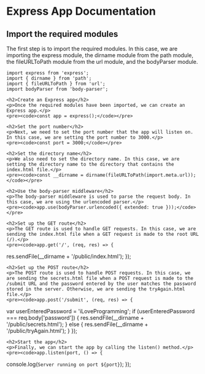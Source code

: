 <!DOCTYPE html>
<html lang="en">
<head>
    <meta charset="UTF-8">
    <meta name="viewport" content="width=device-width, initial-scale=1.0">
    <title>Express App Documentation</title>
</head>
<body>
    <h1>Express App Documentation</h1>
    <h2>Import the required modules</h2>
    <p>The first step is to import the required modules. In this case, we are importing the express module, the dirname module from the path module, the fileURLToPath module from the url module, and the bodyParser module.</p>
    <pre><code>import express from 'express';
import { dirname } from 'path';
import { fileURLToPath } from 'url';
import bodyParser from 'body-parser';</code></pre>

    <h2>Create an Express app</h2>
    <p>Once the required modules have been imported, we can create an Express app.</p>
    <pre><code>const app = express();</code></pre>

    <h2>Set the port number</h2>
    <p>Next, we need to set the port number that the app will listen on. In this case, we are setting the port number to 3000.</p>
    <pre><code>const port = 3000;</code></pre>

    <h2>Set the directory name</h2>
    <p>We also need to set the directory name. In this case, we are setting the directory name to the directory that contains the index.html file.</p>
    <pre><code>const __dirname = dirname(fileURLToPath(import.meta.url));</code></pre>

    <h2>Use the body-parser middleware</h2>
    <p>The body-parser middleware is used to parse the request body. In this case, we are using the urlencoded parser.</p>
    <pre><code>app.use(bodyParser.urlencoded({ extended: true }));</code></pre>

    <h2>Set up the GET route</h2>
    <p>The GET route is used to handle GET requests. In this case, we are sending the index.html file when a GET request is made to the root URL (/).</p>
    <pre><code>app.get('/', (req, res) => {
  res.sendFile(__dirname + '/public/index.html');
});</code></pre>

    <h2>Set up the POST route</h2>
    <p>The POST route is used to handle POST requests. In this case, we are sending the secrets.html file when a POST request is made to the /submit URL and the password entered by the user matches the password stored in the server. Otherwise, we are sending the tryAgain.html file.</p>
    <pre><code>app.post('/submit', (req, res) => {
  var userEnteredPassword = 'iLoveProgramming';
  if (userEnteredPassword === req.body['password']) {
    res.sendFile(__dirname + '/public/secrets.html');
  } else {
    res.sendFile(__dirname + '/public/tryAgain.html');
  }
});</code></pre>

    <h2>Start the app</h2>
    <p>Finally, we can start the app by calling the listen() method.</p>
    <pre><code>app.listen(port, () => {
  console.log(`Server running on port ${port}`);
});</code></pre>
</body>
</html>
